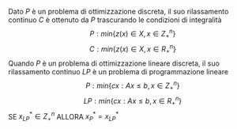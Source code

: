 Dato $P$ è un problema di ottimizzazione discreta, il suo rilassamento continuo $C$ è ottenuto da $P$ trascurando le condizioni di integralità
$$P: min\{z(x) \in X, x \in Z^n_+\}$$
$$C: min\{z(x) \in X, x \in R^n_+\}$$
Quando $P$ è un problema di ottimizzazione lineare discreta, il suo rilassamento continuo $LP$ è un problema di programmazione lineare
$$P: min\{cx:Ax \leq b, x \in Z^n_+ \}$$
$$LP: min\{cx:Ax \leq b, x \in R^n_+ \}$$
SE $x^*_{LP} \in Z^n_+$ ALLORA $x^*_P=x^*_{LP}$

